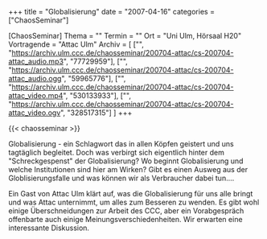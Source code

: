 +++
title = "Globalisierung"
date = "2007-04-16"
categories = ["ChaosSeminar"]

[ChaosSeminar]
Thema = ""
Termin = ""
Ort = "Uni Ulm, Hörsaal H20"
Vortragende = "Attac Ulm"
Archiv = [
	["", "https://archiv.ulm.ccc.de/chaosseminar/200704-attac/cs-200704-attac_audio.mp3", "77729959"],
	["", "https://archiv.ulm.ccc.de/chaosseminar/200704-attac/cs-200704-attac_audio.ogg", "59965776"],
	["", "https://archiv.ulm.ccc.de/chaosseminar/200704-attac/cs-200704-attac_video.mp4", "530133933"],
	["", "https://archiv.ulm.ccc.de/chaosseminar/200704-attac/cs-200704-attac_video.ogv", "328517315"]
	]
+++

{{< chaosseminar >}}

Globalisierung - ein Schlagwort das in allen Köpfen geistert und uns tagtäglich begleitet. Doch was verbirgt sich eigentlich hinter dem "Schreckgespenst" der Globalisierung? Wo beginnt Globalisierung und welche Institutionen sind hier am Wirken? Gibt es einen Ausweg aus der Globlisierungsfalle und was können wir als Verbraucher dabei tun....

Ein Gast von Attac Ulm klärt auf, was die Globalisierung für uns alle bringt und was Attac unternimmt, um alles zum Besseren zu wenden. Es gibt wohl einige Überschneidungen zur Arbeit des CCC, aber ein Vorabgespräch offenbarte auch einige Meinungsverschiedenheiten. Wir erwarten eine interessante Diskussion.
